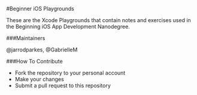 #Beginner iOS Playgrounds

These are the Xcode Playgrounds that contain notes and exercises used in the Beginning iOS App Development Nanodegree. 

###Maintainers

@jarrodparkes, @GabrielleM

###How To Contribute

- Fork the repository to your personal account
- Make your changes
- Submit a pull request to this repository
